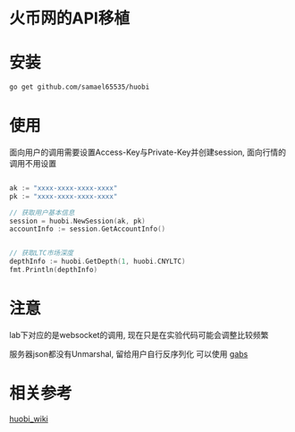 # 火币网的API移植

# 安装
```bash
go get github.com/samael65535/huobi
```
# 使用
面向用户的调用需要设置Access-Key与Private-Key并创建session, 面向行情的调用不用设置
``` Go

ak := "xxxx-xxxx-xxxx-xxxx"
pk := "xxxx-xxxx-xxxx-xxxx"

// 获取用户基本信息
session = huobi.NewSession(ak, pk)
accountInfo := session.GetAccountInfo()


// 获取LTC市场深度
depthInfo := huobi.GetDepth(1, huobi.CNYLTC)
fmt.Println(depthInfo)
```

# 注意
lab下对应的是websocket的调用, 现在只是在实验代码可能会调整比较频繁

服务器json都没有Unmarshal, 留给用户自行反序列化
可以使用 [gabs](https://github.com/Jeffail/gabs)


# 相关参考
[huobi_wiki](https://github.com/huobiapi/API_Docs/wiki)

